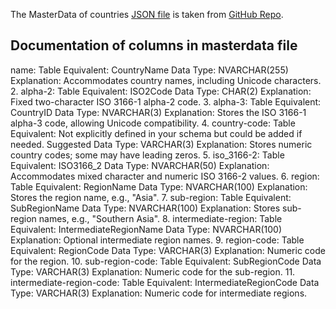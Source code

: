 The MasterData of countries [JSON file](https://github.com/berserkhmdvhb/DWH_MSBI/blob/main/Projects/CustomerData/Dataset/Input/MasterData/Countries/Countries.json) is taken from [GitHub Repo](https://github.com/lukes/ISO-3166-Countries-with-Regional-Codes/tree/master).


## Documentation of columns in masterdata file
name:
Table Equivalent: CountryName
Data Type: NVARCHAR(255)
Explanation: Accommodates country names, including Unicode characters.
2. alpha-2:
Table Equivalent: ISO2Code
Data Type: CHAR(2)
Explanation: Fixed two-character ISO 3166-1 alpha-2 code.
3. alpha-3:
Table Equivalent: CountryID
Data Type: NVARCHAR(3)
Explanation: Stores the ISO 3166-1 alpha-3 code, allowing Unicode compatibility.
4. country-code:
Table Equivalent: Not explicitly defined in your schema but could be added if needed.
Suggested Data Type: VARCHAR(3)
Explanation: Stores numeric country codes; some may have leading zeros.
5. iso_3166-2:
Table Equivalent: ISO3166_2
Data Type: NVARCHAR(50)
Explanation: Accommodates mixed character and numeric ISO 3166-2 values.
6. region:
Table Equivalent: RegionName
Data Type: NVARCHAR(100)
Explanation: Stores the region name, e.g., "Asia".
7. sub-region:
Table Equivalent: SubRegionName
Data Type: NVARCHAR(100)
Explanation: Stores sub-region names, e.g., "Southern Asia".
8. intermediate-region:
Table Equivalent: IntermediateRegionName
Data Type: NVARCHAR(100)
Explanation: Optional intermediate region names.
9. region-code:
Table Equivalent: RegionCode
Data Type: VARCHAR(3)
Explanation: Numeric code for the region.
10. sub-region-code:
Table Equivalent: SubRegionCode
Data Type: VARCHAR(3)
Explanation: Numeric code for the sub-region.
11. intermediate-region-code:
Table Equivalent: IntermediateRegionCode
Data Type: VARCHAR(3)
Explanation: Numeric code for intermediate regions.
